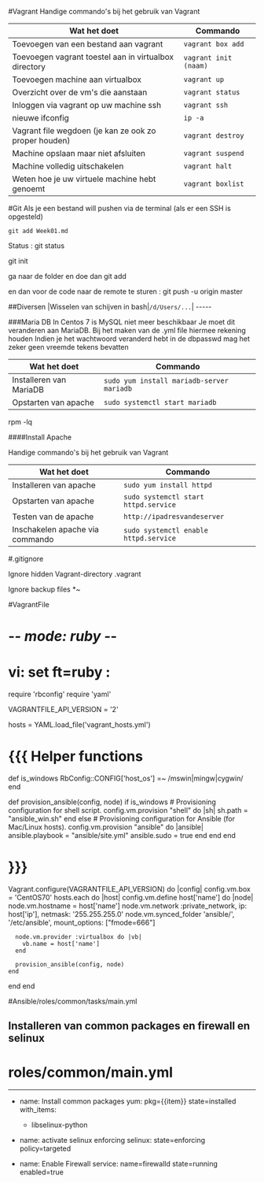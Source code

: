 #Vagrant
Handige commando's bij het gebruik van Vagrant
 
 Wat het doet| Commando
 ----------| -------------------
 Toevoegen van een bestand aan vagrant| ```vagrant box add```
 Toevoegen vagrant toestel aan in virtualbox directory| ```vagrant init (naam)```
 Toevoegen machine aan virtualbox | ```vagrant up```
 Overzicht over de vm's die aanstaan | ```vagrant status```
 Inloggen via vagrant op uw machine ssh | ```vagrant ssh```
 nieuwe ifconfig | ```ip -a```
 Vagrant file wegdoen (je kan ze ook zo proper houden) | ```vagrant destroy```
 Machine opslaan maar niet afsluiten |```vagrant suspend```
 Machine volledig uitschakelen | ```vagrant halt```
 Weten hoe je uw virtuele machine hebt genoemt |  ```vagrant boxlist```

#Git
Als je een bestand will pushen via de terminal (als er een SSH is opgesteld)

```git add Week01.md```

Status : git status

git init

ga naar de folder en doe dan git add

en dan voor de code naar de remote te sturen : git push -u origin master

##Diversen
 <Opgelet : Bij het installeren zijn we erop gebotst dat je echt in de folder moet zitten om succes te hebben. Screenshot hiervan zal nog worden toegevoegd>
 |Wisselen van schijven in bash|``` /d/Users/... ```| -----
 
###Maria DB
In Centos 7 is MySQL niet meer beschikbaar
Je moet dit veranderen aan MariaDB.
Bij het maken van de .yml file hiermee rekening houden
Indien je het wachtwoord veranderd hebt in de dbpasswd mag het zeker geen vreemde tekens bevatten

 Wat het doet| Commando
 ----------| -------------------
 Installeren van MariaDB| ```sudo yum install mariadb-server mariadb```
 Opstarten van apache | ```sudo systemctl start mariadb```

rpm -lq

####Install Apache

Handige commando's bij het gebruik van Vagrant
 
 Wat het doet| Commando
 ----------| -------------------
 Installeren van apache| ```sudo yum install httpd```
 Opstarten van apache | ```sudo systemctl start httpd.service```
 Testen van de apache | ```http://ipadresvandeserver```
 Inschakelen apache via commando | ```sudo systemctl enable httpd.service```

#.gitignore

Ignore hidden Vagrant-directory
.vagrant

Ignore backup files
*~

#VagrantFile
# -*- mode: ruby -*-
# vi: set ft=ruby :

require 'rbconfig'
require 'yaml'

VAGRANTFILE_API_VERSION = '2'

hosts = YAML.load_file('vagrant_hosts.yml')

# {{{ Helper functions

def is_windows
  RbConfig::CONFIG['host_os'] =~ /mswin|mingw|cygwin/
end

def provision_ansible(config, node)
  if is_windows
    # Provisioning configuration for shell script.
    config.vm.provision "shell" do |sh|
      sh.path = "ansible_win.sh"
    end
  else
    # Provisioning configuration for Ansible (for Mac/Linux hosts).
    config.vm.provision "ansible" do |ansible|
      ansible.playbook = "ansible/site.yml"
      ansible.sudo = true
    end
  end
end

# }}}

Vagrant.configure(VAGRANTFILE_API_VERSION) do |config|
  config.vm.box = 'CentOS70'
  hosts.each do |host|
    config.vm.define host['name'] do |node|
      node.vm.hostname = host['name']
      node.vm.network :private_network,
        ip: host['ip'],
        netmask: '255.255.255.0'
      node.vm.synced_folder 'ansible/', '/etc/ansible', mount_options: ["fmode=666"] 

      node.vm.provider :virtualbox do |vb|
        vb.name = host['name']
      end

      provision_ansible(config, node)
    end
  end
end

#Ansible/roles/common/tasks/main.yml

Installeren van common packages en firewall en selinux
-------------------------------------------------------
# roles/common/main.yml
---
- name: Install common packages
  yum: pkg={{item}} state=installed
  with_items:
    - libselinux-python
    
- name: activate selinux enforcing
  selinux: state=enforcing policy=targeted

- name: Enable Firewall
  service: name=firewalld state=running enabled=true


